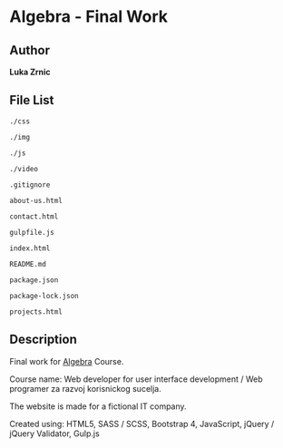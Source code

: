 Algebra - Final Work
===

Author
---
**Luka Zrnic**


File List
---
```
./css

./img

./js

./video

.gitignore

about-us.html

contact.html

gulpfile.js

index.html

README.md

package.json

package-lock.json

projects.html
```

Description
---
Final work for [Algebra](https://www.algebra.hr/) Course.

Course name: Web developer for user interface development / Web programer za razvoj korisnickog sucelja.

The website is made for a fictional IT company.

Created using: HTML5, SASS / SCSS, Bootstrap 4, JavaScript, jQuery / jQuery Validator, Gulp.js 